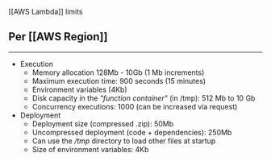 [[AWS Lambda]] limits

## Per [[AWS Region]]
---
- Execution
	- Memory allocation 128Mb - 10Gb (1 Mb increments)
	- Maximum execution time: 900 seconds (15 minutes)
	- Environment variables (4Kb)
	- Disk capacity in the _"function container"_ (in /tmp): 512 Mb to 10 Gb
	- Concurrency executions: 1000 (can be increased via request)
- Deployment
	- Deployment size (compressed .zip): 50Mb
	- Uncompressed deployment (code + dependencies): 250Mb
	- Can use the _/tmp_ directory to load other files at startup
	- Size of environment variables: 4Kb